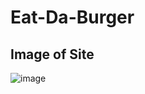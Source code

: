 # Eat-Da-Burger

## Image of Site
![image](https://user-images.githubusercontent.com/68489432/99191238-68373600-2739-11eb-94c4-2228419c245b.png)
